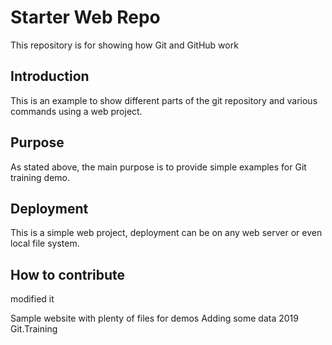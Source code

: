# Starter Web Repo

This repository is for showing how Git and GitHub work
## Introduction
This is an example to show different parts of the git repository and various commands using a web project.
## Purpose
As stated above, the main purpose is to provide simple examples for Git training demo.
## Deployment
This is a simple web project, deployment can be on any web server or even local file system.
## How to contribute
modified it

Sample website with plenty of files for demos
Adding some data
2019 Git.Training
